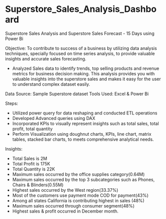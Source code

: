 # Superstore_Sales_Analysis_Dashboard
Superstore Sales Analysis and Superstore Sales Forecast - 15 Days using Power Bi

Objective: To contribute to success of a business by utilizing data analysis techniques, specially focused on time series analysis, to provide valuable insights and accurate sales forecasting.

* Analyzed Sales data to identify trends, top selling products and revenue metrics for business decision making. This analysis provides you with valuable insights into the superstore sales and makes it easy for the user to understand complex dataset easily.

Data Source: Sample Superstore dataset
Tools Used: Excel & Power Bi

Steps:

- Utilized power query for data reshaping and conducted ETL operations
- Developed Advanced queries using DAX
- Incorporated KPIs to visually represent insights such as total sales, total profit, total quantity
- Perform Visualization using doughnut charts, KPIs, line chart, matrix tables, stacked bar charts, to meets comprehensive analytical needs.

Insights:

- Total Sales is 2M
- Total Profit is 175K
- Total Quantity is 22K
- Maximum sales occurred by the office supplies category(0.64M)
- Maximum sales occurred by the top 3 subcategories such as Phones, Chairs & Blinders(0.55M)
- Highest sales occurred by the West region(33.37%)
- Most of the customers use payment mode COD for payment(43%)
- Among all states California is contributing highest in sales (48%)
- Maximum sales occurred through consumer segment(48%)
- Highest sales & profit occurred in December month.













